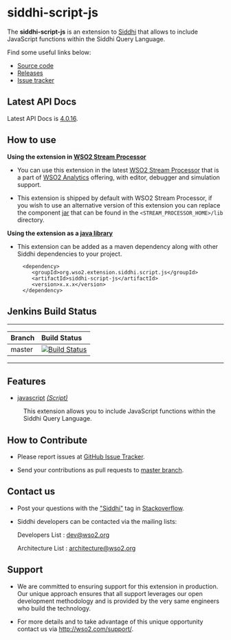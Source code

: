 siddhi-script-js
======================================

The **siddhi-script-js** is an extension to <a target="_blank" href="https://wso2.github.io/siddhi">Siddhi</a> that 
allows to include JavaScript functions within the Siddhi Query Language. 

Find some useful links below:

* <a target="_blank" href="https://github.com/wso2-extensions/siddhi-script-js">Source code</a>
* <a target="_blank" href="https://github.com/wso2-extensions/siddhi-script-js/releases">Releases</a>
* <a target="_blank" href="https://github.com/wso2-extensions/siddhi-script-js/issues">Issue tracker</a>

## Latest API Docs

Latest API Docs is <a target="_blank" href="https://wso2-extensions.github.io/siddhi-script-js/api/4.0.16">4.0.16</a>.

## How to use 

**Using the extension in <a target="_blank" href="https://github.com/wso2/product-sp">WSO2 Stream Processor</a>**

* You can use this extension in the latest <a target="_blank" href="https://github.com/wso2/product-sp/releases">WSO2 Stream Processor</a> that is a part of <a target="_blank" href="http://wso2.com/analytics?utm_source=gitanalytics&utm_campaign=gitanalytics_Jul17">WSO2 Analytics</a> offering, with editor, debugger and simulation support. 

* This extension is shipped by default with WSO2 Stream Processor, if you wish to use an alternative version of this 
extension you can replace the component <a target="_blank" href="https://github.com/wso2-extensions/siddhi-script-js/releases">jar</a> that can be found in the `<STREAM_PROCESSOR_HOME>/lib` 
directory.

**Using the extension as a <a target="_blank" href="https://wso2.github.io/siddhi/documentation/running-as-a-java-library">java library</a>**

* This extension can be added as a maven dependency along with other Siddhi dependencies to your project.

```
     <dependency>
        <groupId>org.wso2.extension.siddhi.script.js</groupId>
        <artifactId>siddhi-script-js</artifactId>
        <version>x.x.x</version>
     </dependency>
```

## Jenkins Build Status

---

|  Branch | Build Status |
| :------ |:------------ | 
| master  | [![Build Status](https://wso2.org/jenkins/view/All%20Builds/job/siddhi/job/siddhi-script-js/badge/icon)](https://wso2.org/jenkins/view/All%20Builds/job/siddhi/job/siddhi-script-js/) |

---

## Features

* <a target="_blank" href="https://wso2-extensions.github.io/siddhi-script-js/api/4.0.16/#javascript-script">javascript</a> *<a target="_blank" href="https://wso2.github.io/siddhi/documentation/siddhi-4.0/#script">(Script)</a>*<br><div style="padding-left: 1em;"><p>This extension allows you to include JavaScript functions within the Siddhi Query Language.</p></div>

## How to Contribute
 
  * Please report issues at <a target="_blank" href="https://github.com/wso2-extensions/siddhi-script-js/issues">GitHub 
  Issue Tracker</a>.
  
  * Send your contributions as pull requests to <a target="_blank" href="https://github.com/wso2-extensions/siddhi-script-js/tree/master">master branch</a>. 
 
## Contact us 

 * Post your questions with the <a target="_blank" href="http://stackoverflow.com/search?q=siddhi">"Siddhi"</a> tag in <a target="_blank" href="http://stackoverflow.com/search?q=siddhi">Stackoverflow</a>. 
 
 * Siddhi developers can be contacted via the mailing lists:
 
    Developers List   : [dev@wso2.org](mailto:dev@wso2.org)
    
    Architecture List : [architecture@wso2.org](mailto:architecture@wso2.org)
 
## Support 

* We are committed to ensuring support for this extension in production. Our unique approach ensures that all support leverages our open development methodology and is provided by the very same engineers who build the technology. 

* For more details and to take advantage of this unique opportunity contact us via <a target="_blank" href="http://wso2.com/support?utm_source=gitanalytics&utm_campaign=gitanalytics_Jul17">http://wso2.com/support/</a>. 
